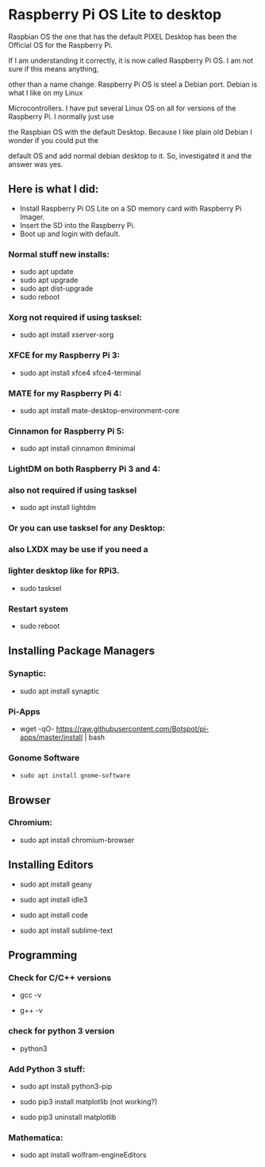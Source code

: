 # Raspberry Pi OS Lite to desktop

Raspbian OS the one that has the default PIXEL Desktop has been the Official OS for the Raspberry Pi.

If I am understanding it correctly, it is now called Raspberry Pi OS. I am not sure if this means anything,

other than a name change. Raspberry Pi OS is steel a Debian port. Debian is what I like on my Linux

Microcontrollers. I have put several Linux OS on all for versions of the Raspberry Pi. I normally just use

the Raspbian OS with the default Desktop. Because I like plain old Debian I wonder if you could put the

default OS and add normal debian desktop to it. So, investigated it and the answer was yes.


## Here is what I did:

- Install Raspberry Pi OS Lite on a SD memory card with Raspberry Pi Imager.
- Insert the SD into the Raspberry Pi.
- Boot up and login with default.


### Normal stuff new installs:

- sudo apt update
- sudo apt upgrade
- sudo apt dist-upgrade
- sudo reboot

### Xorg not required if using tasksel:

- sudo apt install xserver-xorg

### XFCE for my Raspberry Pi 3:

- sudo apt install xfce4 xfce4-terminal

### MATE for my Raspberry Pi 4:

- sudo apt install mate-desktop-environment-core

### Cinnamon for Raspberry Pi 5:

- sudo apt install cinnamon #minimal

### LightDM on both Raspberry Pi 3 and 4:
### also not required if using tasksel

- sudo apt install lightdm

### Or you can use tasksel for any Desktop:
### also LXDX may be use if you need a
### lighter desktop like for RPi3.

- sudo tasksel

### Restart system

- sudo reboot


## Installing Package Managers

### Synaptic:

- sudo apt install synaptic

### Pi-Apps

- wget -qO- https://raw.githubusercontent.com/Botspot/pi-apps/master/install | bash

### Gonome Software

-     sudo apt install gnome-software

## Browser

### Chromium:

- sudo apt install chromium-browser

## Installing Editors

- sudo apt install geany

- sudo apt install idle3

- sudo apt install code

- sudo apt install sublime-text

## Programming

### Check for C/C++ versions

- gcc -v

- g++ -v

### check for python 3 version

- python3

### Add Python 3 stuff:

- sudo apt install python3-pip

- sudo pip3 install matplotlib (not working?)

- sudo pip3 uninstall matplotlib



### Mathematica:
- sudo apt install wolfram-engineEditors